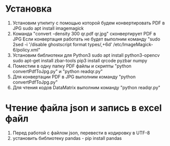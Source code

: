 # Установка
1. Установим утилиту с помощью которой будем конвертировать PDF в JPG
sudo apt install imagemagick
2. Команда "convert -density 300 qr.pdf qr.jpg" сконвертирует PDF в JPG
Если конвертация работать не будет выполним команду "sudo 2sed -i '/disable ghostscript format types/,+6d' /etc/ImageMagick-6/policy.xml"
3. Установим библиотеки для Python3
sudo apt install python3-opencv
sudo apt-get install zbar-tools
pip3 install qrcode pyzbar numpy
4. Поместим в одну папку PDF файлы и скрипты "python convertPdfToJpg.py" и "python readqr.py"
5. Для конвертации PDF в JPG выполним команду "python convertPdfToJpg.py"
6. Для чтения кодов DataMatrix выполним команду "python readqr.py"




# Чтение файла json и запись в excel файл

1. Перед работой с файлом json, перевести в кодировку в UTF-8
2. установить библиотеку pandas - pip install pandas

